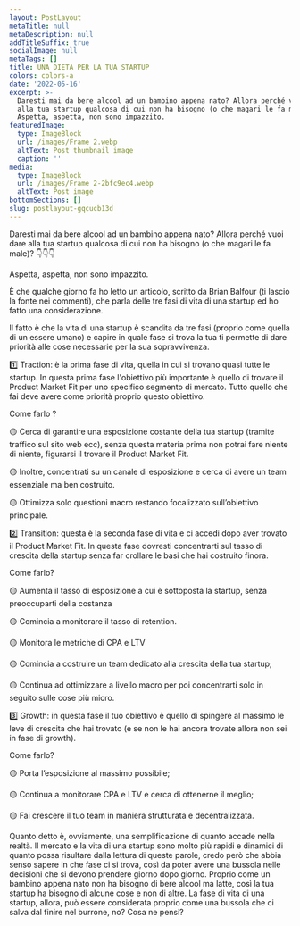 ```yaml
---
layout: PostLayout
metaTitle: null
metaDescription: null
addTitleSuffix: true
socialImage: null
metaTags: []
title: UNA DIETA PER LA TUA STARTUP
colors: colors-a
date: '2022-05-16'
excerpt: >-
  Daresti mai da bere alcool ad un bambino appena nato? Allora perché vuoi dare
  alla tua startup qualcosa di cui non ha bisogno (o che magari le fa male)?
  Aspetta, aspetta, non sono impazzito.
featuredImage:
  type: ImageBlock
  url: /images/Frame 2.webp
  altText: Post thumbnail image
  caption: ''
media:
  type: ImageBlock
  url: /images/Frame 2-2bfc9ec4.webp
  altText: Post image
bottomSections: []
slug: postlayout-gqcucb13d
---
```

Daresti mai da bere alcool ad un bambino appena nato? Allora perché vuoi dare alla tua startup qualcosa di cui non ha bisogno (o che magari le fa male)? 👇👇👇

Aspetta, aspetta, non sono impazzito.

È che qualche giorno fa ho letto un articolo, scritto da Brian Balfour (ti lascio la fonte nei commenti), che parla delle tre fasi di vita di una startup ed ho fatto una considerazione.

Il fatto è che la vita di una startup è scandita da tre fasi (proprio come quella di un essere umano) e capire in quale fase si trova la tua ti permette di dare priorità alle cose necessarie per la sua sopravvivenza.

1️⃣ Traction: è la prima fase di vita, quella in cui si trovano quasi tutte le startup. In questa prima fase l'obiettivo più importante è quello di trovare il Product Market Fit per uno specifico segmento di mercato. Tutto quello che fai deve avere come priorità proprio questo obiettivo.

Come farlo ?

🟡 Cerca di garantire una esposizione costante della tua startup (tramite traffico sul sito web ecc), senza questa materia prima non potrai fare niente di niente, figurarsi il trovare il Product Market Fit.

🟡 Inoltre, concentrati su un canale di esposizione e cerca di avere un team essenziale ma ben costruito.

🟡 Ottimizza solo questioni macro restando focalizzato sull’obiettivo principale.

2️⃣ Transition: questa è la seconda fase di vita e ci accedi dopo aver trovato il Product Market Fit. In questa fase dovresti concentrarti sul tasso di crescita della startup senza far crollare le basi che hai costruito finora.

Come farlo?

🟡 Aumenta il tasso di esposizione a cui è sottoposta la startup, senza preoccuparti della costanza

🟡 Comincia a monitorare il tasso di retention.

🟡 Monitora le metriche di CPA e LTV

🟡 Comincia a costruire un team dedicato alla crescita della tua startup;

🟡 Continua ad ottimizzare a livello macro per poi concentrarti solo in seguito sulle cose più micro.

3️⃣ Growth: in questa fase il tuo obiettivo è quello di spingere al massimo le leve di crescita che hai trovato (e se non le hai ancora trovate allora non sei in fase di growth).

Come farlo?

🟡 Porta l’esposizione al massimo possibile;

🟡 Continua a monitorare CPA e LTV e cerca di ottenerne il meglio;

🟡 Fai crescere il tuo team in maniera strutturata e decentralizzata.

Quanto detto è, ovviamente, una semplificazione di quanto accade nella realtà. Il mercato e la vita di una startup sono molto più rapidi e dinamici di quanto possa risultare dalla lettura di queste parole, credo però che abbia senso sapere in che fase ci si trova, così da poter avere una bussola nelle decisioni che si devono prendere giorno dopo giorno. Proprio come un bambino appena nato non ha bisogno di bere alcool ma latte, così la tua startup ha bisogno di alcune cose e non di altre. La fase di vita di una startup, allora, può essere considerata proprio come una bussola che ci salva dal finire nel burrone, no? Cosa ne pensi? 
